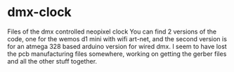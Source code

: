 # dmx-clock
Files of the dmx controlled neopixel clock
You can find 2 versions of the code, one for the wemos d1 mini with wifi art-net, and the second version is for an atmega 328 based arduino version for wired dmx.
I seem to have lost the pcb manufacturing files somewhere, working on getting the gerber files and all the other stuff together.
